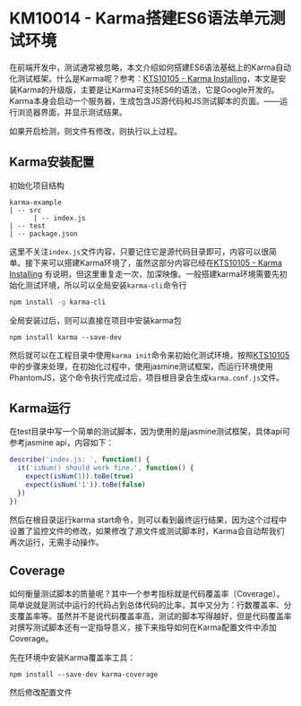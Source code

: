 # KM10014 - Karma搭建ES6语法单元测试环境

在前端开发中，测试通常被忽略，本文介绍如何搭建ES6语法基础上的Karma自动化测试框架。什么是Karma呢？参考：[KTS10105 - Karma Installing](/reference/3kts-works/31training/kts10105-karma-installing.md)，本文是安装Karma的升级版，主要是让Karma可支持ES6的语法，它是Google开发的。Karma本身会启动一个服务器，生成包含JS源代码和JS测试脚本的页面。——运行浏览器界面，并显示测试结果。

如果开启检测，则文件有修改，则执行以上过程。

## Karma安装配置

初始化项目结构

```
karma-example
| -- src
      | -- index.js
| -- test
| -- package.json
```

这里不关注`index.js`文件内容，只要记住它是源代码目录即可，内容可以很简单。接下来可以搭建Karma环境了，虽然这部分内容已经在[KTS10105 - Karma Installing](/reference/3kts-works/31training/kts10105-karma-installing.md) 有说明，但这里重复走一次，加深映像。一般搭建karma环境需要先初始化测试环境，所以可以全局安装`karma-cli`命令行

```bash
npm install -g karma-cli
```

全局安装过后，则可以直接在项目中安装karma包

```
npm install karma --save-dev
```

然后就可以在工程目录中使用`karma init`命令来初始化测试环境，按照[KTS10105](/reference/3kts-works/31training/kts10105-karma-installing.md)中的步骤来处理，在初始化过程中，使用jasmine测试框架，而运行环境使用PhantomJS，这个命令执行完成过后，项目根目录会生成`karma.conf.js`文件。

## Karma运行

在test目录中写一个简单的测试脚本，因为使用的是jasmine测试框架，具体api可参考jasmine api，内容如下：

```javascript
describe('index.js: ', function() { 
  it('isNum() should work fine.', function() { 
    expect(isNum(1)).toBe(true) 
    expect(isNum('1')).toBe(false) 
  }) 
})
```

然后在根目录运行karma start命令，则可以看到最终运行结果，因为这个过程中设置了监控文件的修改，如果修改了源文件或测试脚本时，Karma会自动帮我们再次运行，无需手动操作。

## Coverage

如何衡量测试脚本的质量呢？其中一个参考指标就是代码覆盖率（Coverage）。简单说就是测试中运行的代码占到总体代码的比率，其中又分为：行数覆盖率、分支覆盖率等。虽然并不是说代码覆盖率高，测试的脚本写得越好，但是代码覆盖率对撰写测试脚本还有一定指导意义，接下来指导如何在Karma配置文件中添加Coverage。

先在环境中安装Karma覆盖率工具：

```
npm install --save-dev karma-coverage
```

然后修改配置文件





